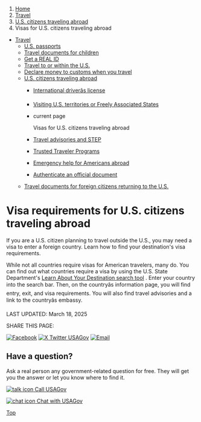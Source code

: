 1. [Home](/)
2. [Travel](/travel)
3. [U.S. citizens traveling abroad](/travel-abroad)
4. Visas for U.S. citizens traveling abroad

* [Travel](/travel)
  + [U.S. passports](/passport)
  + [Travel documents for children](/travel-documents-children)
  + [Get a REAL ID](/real-id)
  + [Travel to or within the U.S.](/travel-to-within-us)
  + [Declare money to customs when you travel](/travel-money)
  + [U.S. citizens traveling abroad](/travel-abroad)
    - [International driverâs license](/international-drivers-license)
    - [Visiting U.S. territories or Freely Associated States](/visit-territories)
    - current page

      Visas for U.S. citizens traveling abroad
    - [Travel advisories and STEP](/travel-advisory)
    - [Trusted Traveler Programs](/trusted-traveler-program)
    - [Emergency help for Americans abroad](/emergency-abroad)
    - [Authenticate an official document](/authenticate-us-document)
  + [Travel documents for foreign citizens returning to the U.S.](/travel-documents-foreign-citizens)

Visa requirements for U.S. citizens traveling abroad
====================================================

If you are a U.S. citizen planning to travel outside the U.S., you may need a visa to enter a foreign country. Learn how to find your destination's visa requirements.

While not all countries require visas for American travelers, many do. You can find out what countries require a visa by using the U.S. State Department's
[Learn About Your Destination search tool](https://travel.state.gov/content/travel/en/international-travel/International-Travel-Country-Information-Pages.html)
. Enter your country into the search bar. Then, on the countryâs information page, you will find entry, exit, and visa requirements. You will also find travel advisories and a link to the countryâs embassy.

LAST UPDATED:
March 18, 2025

SHARE THIS PAGE:

[![Facebook](/themes/custom/usagov/images/social-media-icons/Facebook_Icon.svg)](https://www.facebook.com/sharer/sharer.php?u=https://www.usa.gov/visas-citizens-traveling-abroad&v=3)
[![X Twitter USAGov](/themes/custom/usagov/images/social-media-icons/X_Twitter_Icon.svg?version=2)](https://twitter.com/intent/tweet?source=webclient&text=https://www.usa.gov/visas-citizens-traveling-abroad)
[![Email](/themes/custom/usagov/images/social-media-icons/Email_Icon.svg?version=2)](mailto:?subject=https://www.usa.gov/visas-citizens-traveling-abroad)

Have a question?
----------------

Ask a real person any government-related question for free. They will get you the answer or let you know where to find it.

[![talk icon](/themes/custom/usagov/images/ICONS_talk.png)
Call USAGov](/phone)

[![chat icon](/themes/custom/usagov/images/ICONS_chat.png)
Chat with USAGov](/chat)

[Top](#main-content)